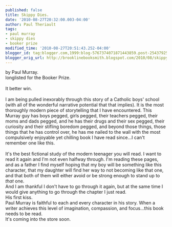 ```yaml
---
published: false
title: Skippy Dies.
date: '2010-08-27T20:32:00.003-04:00'
author: Paul Theriault
tags:
- paul murray
- skippy dies
- booker prize
modified_time: '2010-08-27T20:51:43.252-04:00'
blogger_id: tag:blogger.com,1999:blog-5767374071871443859.post-2543792582233594273
blogger_orig_url: http://brooklinebooksmith.blogspot.com/2010/08/skippy-dies.html
---
```


by Paul Murray.<br />longlisted for the Booker Prize.<br /><br />It better win.<br /><br />I am being pulled inexorably through this story of a Catholic boys' school (with all of the wonderful narrative potential that that implies). It is the most thoroughly modern piece of storytelling that I have encountered. This Murray guy has boys pegged, girls pegged, their teachers pegged, their moms and dads pegged, and he has their drugs and their sex pegged, their curiosity and their stifling boredom pegged, and beyond those things, those things that he has control over, he has me nailed to the wall with the most compulsively enjoyable yet chilling book I have read since...I can't remember one like this.<br /><br />It's the best fictional study of the modern teenager you will read. I want to read it again and I'm not even halfway through. I'm reading these pages, and as a father I find myself hoping that my boy will be something like this character, that my daughter will find her way to not becoming like that one, and that both of them will either avoid or be strong enough to stand up to <em>that</em> one.<br />And I am thankful I don't have to go through it again, but at the same time I would give anything to go through the chapter I just read.<br />His first kiss.<br />Paul Murray is faithful to each and every character in his story. When a writer achieves this level of imagination, compassion, and focus...this book needs to be read.<br />It's coming into the store soon.